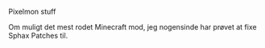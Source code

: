 Pixelmon stuff

Om muligt det mest rodet Minecraft mod, jeg nogensinde har prøvet at fixe Sphax Patches til.
